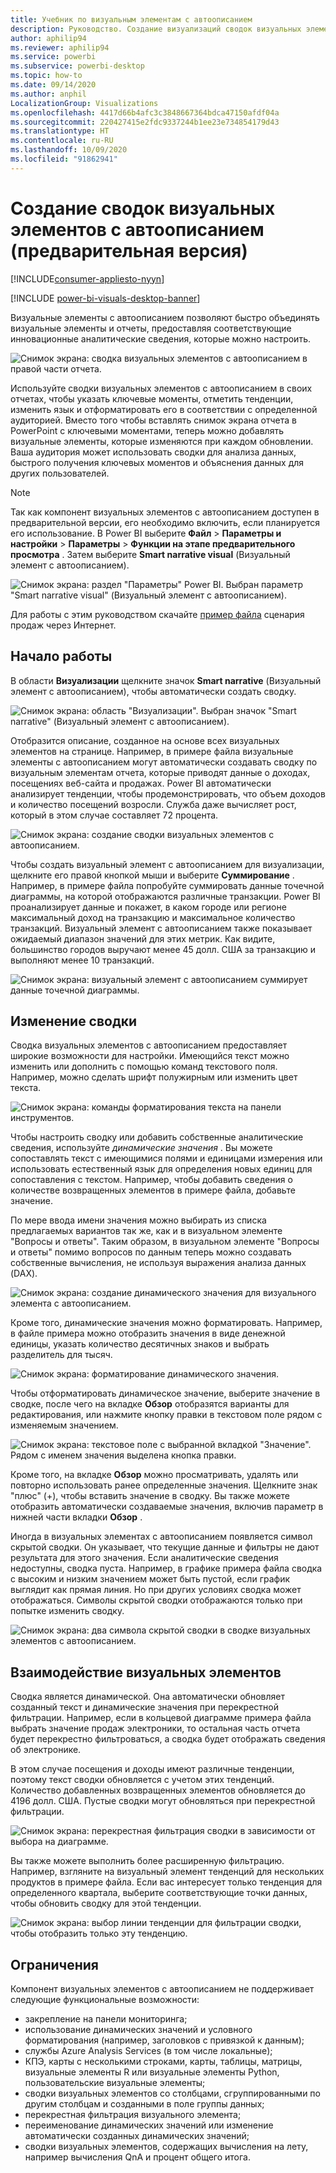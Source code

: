 ```yaml
---
title: Учебник по визуальным элементам с автоописанием
description: Руководство. Создание визуализаций сводок визуальных элементов с автоописанием в Power BI
author: aphilip94
ms.reviewer: aphilip94
ms.service: powerbi
ms.subservice: powerbi-desktop
ms.topic: how-to
ms.date: 09/14/2020
ms.author: anphil
LocalizationGroup: Visualizations
ms.openlocfilehash: 4417d66b4afc3c3848667364bdca47150afdf04a
ms.sourcegitcommit: 220427415e2fdc9337244b1ee23e734854179d43
ms.translationtype: HT
ms.contentlocale: ru-RU
ms.lasthandoff: 10/09/2020
ms.locfileid: "91862941"
---
```

# <a name="create-smart-narrative-summaries-preview"></a>Создание сводок визуальных элементов с автоописанием (предварительная версия)

[!INCLUDE[consumer-appliesto-nyyn](../includes/consumer-appliesto-nyyn.md)]    

[!INCLUDE [power-bi-visuals-desktop-banner](../includes/power-bi-visuals-desktop-banner.md)]

Визуальные элементы с автоописанием позволяют быстро объединять визуальные элементы и отчеты, предоставляя соответствующие инновационные аналитические сведения, которые можно настроить.

![Снимок экрана: сводка визуальных элементов с автоописанием в правой части отчета.](media/power-bi-visualization-smart-narratives/1.png)

Используйте сводки визуальных элементов с автоописанием в своих отчетах, чтобы указать ключевые моменты, отметить тенденции, изменить язык и отформатировать его в соответствии с определенной аудиторией. Вместо того чтобы вставлять снимок экрана отчета в PowerPoint с ключевыми моментами, теперь можно добавлять визуальные элементы, которые изменяются при каждом обновлении. Ваша аудитория может использовать сводки для анализа данных, быстрого получения ключевых моментов и объяснения данных для других пользователей.

>[!NOTE]
> Так как компонент визуальных элементов с автоописанием доступен в предварительной версии, его необходимо включить, если планируется его использование. В Power BI выберите **Файл** > **Параметры и настройки** > **Параметры** > **Функции на этапе предварительного просмотра** . Затем выберите **Smart narrative visual** (Визуальный элемент с автоописанием).
>
>![Снимок экрана: раздел "Параметры" Power BI. Выбран параметр "Smart narrative visual" (Визуальный элемент с автоописанием).](media/power-bi-visualization-smart-narratives/2.png)

Для работы с этим руководством скачайте [пример файла](https://github.com/microsoft/powerbi-desktop-samples/blob/master/Monthly%20Desktop%20Blog%20Samples/2020/2020SU09%20Blog%20Demo%20-%20September.pbix) сценария продаж через Интернет.

## <a name="get-started"></a>Начало работы 

В области **Визуализации** щелкните значок **Smart narrative** (Визуальный элемент с автоописанием), чтобы автоматически создать сводку.

![Снимок экрана: область "Визуализации". Выбран значок "Smart narrative" (Визуальный элемент с автоописанием).](media/power-bi-visualization-smart-narratives/3.png)

Отобразится описание, созданное на основе всех визуальных элементов на странице. Например, в примере файла визуальные элементы с автоописанием могут автоматически создавать сводку по визуальным элементам отчета, которые приводят данные о доходах, посещениях веб-сайта и продажах. Power BI автоматически анализирует тенденции, чтобы продемонстрировать, что объем доходов и количество посещений возросли. Служба даже вычисляет рост, который в этом случае составляет 72 процента.
 
![Снимок экрана: создание сводки визуальных элементов с автоописанием.](media/power-bi-visualization-smart-narratives/4.gif)
 
Чтобы создать визуальный элемент с автоописанием для визуализации, щелкните его правой кнопкой мыши и выберите **Суммирование** . Например, в примере файла попробуйте суммировать данные точечной диаграммы, на которой отображаются различные транзакции. Power BI проанализирует данные и покажет, в каком городе или регионе максимальный доход на транзакцию и максимальное количество транзакций. Визуальный элемент с автоописанием также показывает ожидаемый диапазон значений для этих метрик. Как видите, большинство городов выручают менее 45 долл. США за транзакцию и выполняют менее 10 транзакций.
 
  
![Снимок экрана: визуальный элемент с автоописанием суммирует данные точечной диаграммы.](media/power-bi-visualization-smart-narratives/5.gif)
 
## <a name="edit-the-summary"></a>Изменение сводки
 
Сводка визуальных элементов с автоописанием предоставляет широкие возможности для настройки. Имеющийся текст можно изменить или дополнить с помощью команд текстового поля. Например, можно сделать шрифт полужирным или изменить цвет текста.
 
![Снимок экрана: команды форматирования текста на панели инструментов.](media/power-bi-visualization-smart-narratives/6.png)
  
Чтобы настроить сводку или добавить собственные аналитические сведения, используйте *динамические значения* . Вы можете сопоставлять текст с имеющимися полями и единицами измерения или использовать естественный язык для определения новых единиц для сопоставления с текстом. Например, чтобы добавить сведения о количестве возвращенных элементов в примере файла, добавьте значение. 

По мере ввода имени значения можно выбирать из списка предлагаемых вариантов так же, как и в визуальном элементе "Вопросы и ответы". Таким образом, в визуальном элементе "Вопросы и ответы" помимо вопросов по данным теперь можно создавать собственные вычисления, не используя выражения анализа данных (DAX). 
  
![Снимок экрана: создание динамического значения для визуального элемента с автоописанием.](media/power-bi-visualization-smart-narratives/7.gif)
  
Кроме того, динамические значения можно форматировать. Например, в файле примера можно отобразить значения в виде денежной единицы, указать количество десятичных знаков и выбрать разделитель для тысяч. 
   
![Снимок экрана: форматирование динамического значения.](media/power-bi-visualization-smart-narratives/8.gif)
   
Чтобы отформатировать динамическое значение, выберите значение в сводке, после чего на вкладке **Обзор** отобразятся варианты для редактирования, или нажмите кнопку правки в текстовом поле рядом с изменяемым значением. 
   
![Снимок экрана: текстовое поле с выбранной вкладкой "Значение". Рядом с именем значения выделена кнопка правки.](media/power-bi-visualization-smart-narratives/9.png)
   
Кроме того, на вкладке **Обзор** можно просматривать, удалять или повторно использовать ранее определенные значения. Щелкните знак "плюс" (+), чтобы вставить значение в сводку. Вы также можете отобразить автоматически создаваемые значения, включив параметр в нижней части вкладки **Обзор** .

Иногда в визуальных элементах с автоописанием появляется символ скрытой сводки. Он указывает, что текущие данные и фильтры не дают результата для этого значения. Если аналитические сведения недоступны, сводка пуста. Например, в графике примера файла сводка с высоким и низким значением может быть пустой, если график выглядит как прямая линия. Но при других условиях сводка может отображаться. Символы скрытой сводки отображаются только при попытке изменить сводку.


![Снимок экрана: два символа скрытой сводки в сводке визуальных элементов с автоописанием.](media/power-bi-visualization-smart-narratives/10.png)
   
## <a name="visual-interactions"></a>Взаимодействие визуальных элементов
Сводка является динамической. Она автоматически обновляет созданный текст и динамические значения при перекрестной фильтрации. Например, если в кольцевой диаграмме примера файла выбрать значение продаж электроники, то остальная часть отчета будет перекрестно фильтроваться, а сводка будет отображать сведения об электронике.  

В этом случае посещения и доходы имеют различные тенденции, поэтому текст сводки обновляется с учетом этих тенденций. Количество добавленных возвращенных элементов обновляется до 4196 долл. США. Пустые сводки могут обновляться при перекрестной фильтрации.
   
![Снимок экрана: перекрестная фильтрация сводки в зависимости от выбора на диаграмме.](media/power-bi-visualization-smart-narratives/11.gif)
   
Вы также можете выполнить более расширенную фильтрацию. Например, взгляните на визуальный элемент тенденций для нескольких продуктов в примере файла. Если вас интересует только тенденция для определенного квартала, выберите соответствующие точки данных, чтобы обновить сводку для этой тенденции.
   
![Снимок экрана: выбор линии тенденции для фильтрации сводки, чтобы отобразить только эту тенденцию.](media/power-bi-visualization-smart-narratives/12.gif)
   
## <a name="limitations"></a>Ограничения

Компонент визуальных элементов с автоописанием не поддерживает следующие функциональные возможности:
- закрепление на панели мониторинга; 
- использование динамических значений и условного форматирования (например, заголовков с привязкой к данным);
- службы Azure Analysis Services (в том числе локальные);
- КПЭ, карты с несколькими строками, карты, таблицы, матрицы, визуальные элементы R или визуальные элементы Python, пользовательские визуальные элементы; 
- сводки визуальных элементов со столбцами, сгруппированными по другим столбцам и созданными в поле группы данных; 
- перекрестная фильтрация визуального элемента;
- переименование динамических значений или изменение автоматически созданных динамических значений;
- сводки визуальных элементов, содержащих вычисления на лету, например вычисления QnA и процент общего итога. 
   

